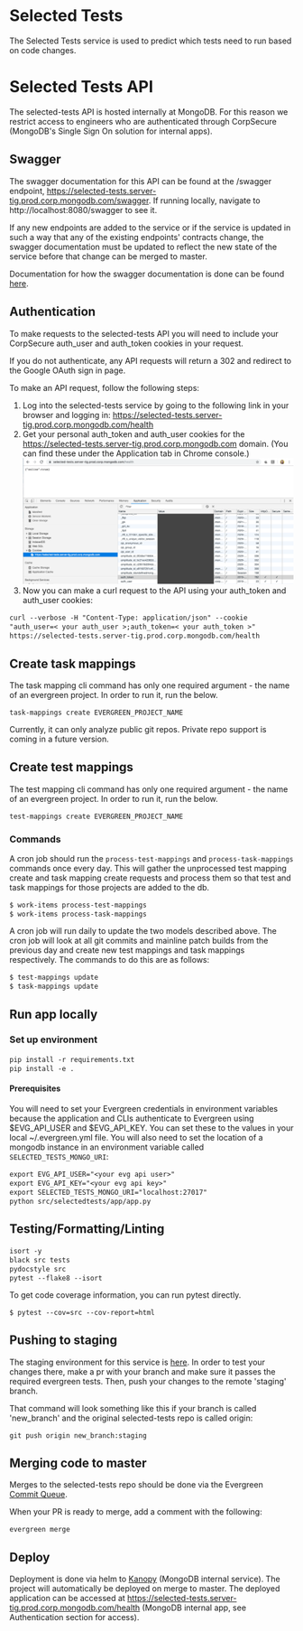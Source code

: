 # Selected Tests

The Selected Tests service is used to predict which tests need to run based on code changes.

# Selected Tests API
The selected-tests API is hosted internally at MongoDB. For this reason we restrict access to
engineers who are authenticated through CorpSecure (MongoDB's Single Sign On solution for internal
apps).

## Swagger

The swagger documentation for this API can be found at the /swagger endpoint,
https://selected-tests.server-tig.prod.corp.mongodb.com/swagger. If running locally, navigate to
http://localhost:8080/swagger to see it.

If any new endpoints are added to the service or if the service is updated in such a way that any of
the existing endpoints' contracts change, the swagger documentation must be updated to reflect the
new state of the service before that change can be merged to master.

Documentation for how the swagger documentation is done can be found
[here](https://flask-restplus.readthedocs.io/en/stable/swagger.html).

## Authentication
To make requests to the selected-tests API you will need to include your CorpSecure auth_user and
auth_token cookies in your request.

If you do not authenticate, any API requests will return a 302 and redirect to the Google OAuth
sign in page.

To make an API request, follow the following steps:
1. Log into the selected-tests service by going to the following link in your
   browser and logging in:
   https://selected-tests.server-tig.prod.corp.mongodb.com/health
2. Get your personal auth_token and auth_user cookies for the
   https://selected-tests.server-tig.prod.corp.mongodb.com domain. (You can find
   these under the Application tab in Chrome console.)
![Cookies example](https://github.com/mongodb/selected-tests/blob/master/cookies_example.png "Cookies example")
3. Now you can make a curl request to the API using your auth_token and auth_user
   cookies:
 ```
 curl --verbose -H "Content-Type: application/json" --cookie
 "auth_user=< your auth_user >;auth_token=< your auth_token >"
 https://selected-tests.server-tig.prod.corp.mongodb.com/health
 ```

## Create task mappings
The task mapping cli command has only one required argument - the name of an evergreen project.
In order to run it, run the below.
```
task-mappings create EVERGREEN_PROJECT_NAME
```
Currently, it can only analyze public git repos. Private repo support is coming in a future version.

## Create test mappings
The test mapping cli command has only one required argument - the name of an evergreen project.
In order to run it, run the below.
```
test-mappings create EVERGREEN_PROJECT_NAME
```

### Commands

A cron job should run the `process-test-mappings` and `process-task-mappings` commands once every
day. This will gather the unprocessed test mapping create and task mapping create requests and
process them so that test and task mappings for those projects are added to the db.

```
$ work-items process-test-mappings
$ work-items process-task-mappings
```

A cron job will run daily to update the two models described above. The cron job
will look at all git commits and mainline patch builds from the previous day and
create new test mappings and task mappings respectively. The commands to do this
are as follows:
```
$ test-mappings update
$ task-mappings update
```

## Run app locally

### Set up environment
```
pip install -r requirements.txt
pip install -e .
```

#### Prerequisites
You will need to set your Evergreen credentials in environment variables because the application
and CLIs authenticate to Evergreen using $EVG_API_USER and $EVG_API_KEY. You can set these to the
values in your local ~/.evergreen.yml file. You will also need to set the location of a mongodb
instance in an environment variable called ```SELECTED_TESTS_MONGO_URI```:
```
export EVG_API_USER="<your evg api user>"
export EVG_API_KEY="<your evg api key>"
export SELECTED_TESTS_MONGO_URI="localhost:27017"
python src/selectedtests/app/app.py
```


## Testing/Formatting/Linting
```
isort -y
black src tests
pydocstyle src
pytest --flake8 --isort
```

To get code coverage information, you can run pytest directly.
```
$ pytest --cov=src --cov-report=html
```

## Pushing to staging
The staging environment for this service is
[here](https://selected-tests.server-tig.staging.corp.mongodb.com). In order to test your
changes there, make a pr with your branch and make sure it passes the required evergreen tests. Then,
push your changes to the remote 'staging' branch.

That command will look something like this if your branch is called 'new_branch'
 and the original selected-tests repo is called origin:
```
git push origin new_branch:staging
```

## Merging code to master

Merges to the selected-tests repo should be done via the Evergreen [Commit Queue](https://github.com/evergreen-ci/evergreen/wiki/Commit-Queue).

When your PR is ready to merge, add a comment with the following:
```
evergreen merge
```

## Deploy

Deployment is done via helm to [Kanopy](https://github.com/10gen/kanopy-docs#index) (MongoDB
internal service). The project will automatically be deployed on merge to master. The deployed
application can be accessed at
https://selected-tests.server-tig.prod.corp.mongodb.com/health (MongoDB internal
app, see Authentication section for access).
